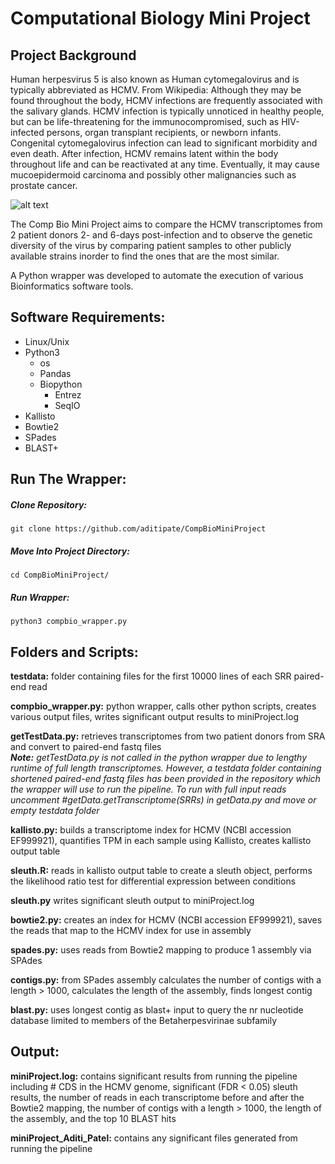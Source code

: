 # Computational Biology Mini Project 

## Project Background 
Human herpesvirus 5 is also known as Human cytomegalovirus and is typically abbreviated as HCMV.
From Wikipedia: Although they may be found throughout the body, HCMV infections are frequently associated with the
salivary glands. HCMV infection is typically unnoticed in healthy people, but can be life-threatening for the
immunocompromised, such as HIV-infected persons, organ transplant recipients, or newborn infants. Congenital
cytomegalovirus infection can lead to significant morbidity and even death. After infection, HCMV remains latent within
the body throughout life and can be reactivated at any time. Eventually, it may cause mucoepidermoid carcinoma and
possibly other malignancies such as prostate cancer.

![alt text](https://assets.teenvogue.com/photos/5633c437315908291450e9af/1:1/w_350%2Ch_350%2Cc_limit/herpes.jpg)

The Comp Bio Mini Project aims to compare the HCMV transcriptomes from 2 patient donors 2- and 6-days post-infection and to observe the genetic diversity of the virus by comparing patient samples to other publicly available strains inorder to find the ones that are the most similar.  

A Python wrapper was developed to automate the execution of various Bioinformatics software tools. 

## Software Requirements: 
* Linux/Unix
* Python3
    * os
    * Pandas
    * Biopython
        * Entrez
        * SeqIO
* Kallisto
* Bowtie2
* SPades
* BLAST+

## Run The Wrapper: 

<h5> Clone Repository: </h5> 

`git clone https://github.com/aditipate/CompBioMiniProject`

<h5> Move Into Project Directory: </h5>

`cd CompBioMiniProject/`

<h5> Run Wrapper: </h5>

`python3 compbio_wrapper.py`

## Folders and Scripts: 

**testdata:** folder containing files for the first 10000 lines of each SRR paired-end read </br>

**compbio_wrapper.py:** python wrapper, calls other python scripts, creates various output files, writes significant output results to miniProject.log </br> 

**getTestData.py:** retrieves transcriptomes from two patient donors from SRA and convert to paired-end fastq files </br>
***Note:*** *getTestData.py is not called in the python wrapper due to lengthy runtime of full length transcriptomes. However, a testdata folder containing shortened paired-end fastq files has been provided in the repository which the wrapper will use to run the pipeline.
To run with full input reads uncomment #getData.getTranscriptome(SRRs) in getData.py and move or empty testdata folder* </br>

**kallisto.py:** builds a transcriptome index for HCMV (NCBI accession EF999921), quantifies TPM in each sample using Kallisto, creates kallisto output table </br>

**sleuth.R:** reads in kallisto output table to create a sleuth object, performs the likelihood ratio test for differential expression between conditions </br>

**sleuth.py** writes significant sleuth output to miniProject.log </br>

**bowtie2.py:** creates an index for HCMV (NCBI accession EF999921), saves the reads that map to the HCMV index for use in assembly </br>

**spades.py:** uses reads from Bowtie2 mapping to produce 1 assembly via SPAdes </br>

**contigs.py:** from SPades assembly calculates the number of contigs with a length > 1000, calculates the length of the assembly, finds longest contig </br>

**blast.py:**  uses longest contig as blast+ input to query the nr nucleotide database limited to members of the Betaherpesvirinae subfamily

## Output: 

**miniProject.log:** contains significant results from running the pipeline including # CDS in the HCMV genome, significant (FDR < 0.05) sleuth results, the number of reads in each transcriptome before and after the Bowtie2 mapping, the number of contigs with a length > 1000, the length of the assembly, and the top 10 BLAST hits </br>

**miniProject_Aditi_Patel:** contains any significant files generated from running the pipeline 

